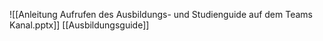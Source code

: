 ![[Anleitung Aufrufen des Ausbildungs- und Studienguide auf dem Teams Kanal.pptx]]
[[Ausbildungsguide]]